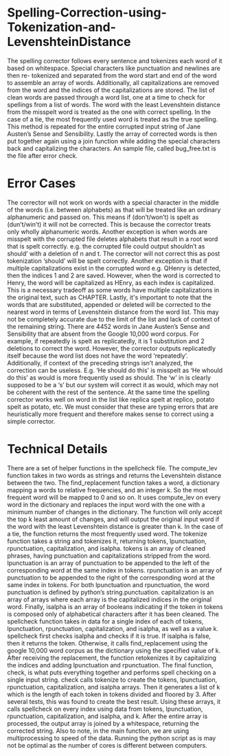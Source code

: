 # Spelling-Correction-using-Tokenization-and-LevenshteinDistance
The spelling corrector follows every sentence and tokenizes each word of it based on whitespace. Special characters like punctuation and newlines are then re- tokenized and separated from the word start and end of the word to assemble an array of words. Additionally, all capitalizations are removed from the word and the indices of the capitalizations are stored. The list of clean words are passed through a word list, one at a time to check for spellings from a list of words. The word with the least Levenshtein distance from the misspelt word is treated as the one with correct spelling. In the case of a tie, the most frequently used word is treated as the true spelling. This method is repeated for the entire corrupted input string of Jane Austen’s Sense and Sensibility. Lastly the array of corrected words is then put together again using a join function while adding the special characters back and capitalizing the characters. An sample file, called bug_free.txt is the file after error check.

# Error Cases
The corrector will not work on words with a special character in the middle of the words (i.e. between alphabets) as that will be treated like an ordinary alphanumeric and passed on. This means if (don’t/won’t) is spelt as (dun’t/win’t) it will not be corrected. This is because the corrector treats only wholly alphanumeric words.
Another exception is when words are misspelt with the corrupted file deletes alphabets that result in a root word that is spelt correctly. e.g. the corrupted file could output shouldn’t as should’ with a deletion of n and t. The corrector will not correct this as post tokenization ‘should’ will be spelt correctly.
Another exception is that if multiple capitalizations exist in the corrupted word e.g. QHenry is detected, then the indices 1 and 2 are saved. However, when the word is corrected to Henry, the word will be capitalized as HEnry, as each index is capitalized. This is a necessary tradeoff as some words have multiple capitalizations in the original text, such as CHAPTER.
Lastly, it's important to note that the words that are substituted, appended or deleted will be corrected to the nearest word in terms of Levenshtein distance from the word list. This may not be completely accurate due to the limit of the list and lack of context of the remaining string. There are 4452 words in Jane Austen’s Sense and Sensibility that are absent from the Google 10,000 word corpus. For example, if repeatedly is spelt as replicatedly, it is 1 substitution and 2 deletions to correct the word. However, the corrector outputs replicatedly itself because the word list does not have the word ‘repeatedly’. Additionally, if context of the preceding strings isn’t analyzed, the correction can be useless. E.g. ‘He should do this’ is misspelt as ‘He whould do this’ as would is more frequently used as should. The ‘w' in is clearly supposed to be a ‘s’ but our system will correct it as would, which may not be coherent with the rest of the sentence.
At the same time the spelling corrector works well on word in the list like replica spelt at replico, potato spelt as potato, etc. We must consider that these are typing errors that are heuristically more frequent and therefore makes sense to correct using a simple corrector.

# Technical Details
There are a set of helper functions in the spellcheck file. The compute_lev function takes in two words as strings and returns the Levenshtein distance between the two. The find_replacement function takes a word, a dictionary mapping a words to relative frequencies, and an integer k. So the most frequent word will be mapped to 0 and so on. It uses compute_lev on every word in the dictionary and replaces the input word with the one with a minimum number of changes in the dictionary. The function will only accept the top k least amount of changes, and will output the original input word if the word with the least Levenshtein distance is greater than k. In the case of a tie, the function returns the most frequently used word.
The tokenize function takes a string and tokenizes it, returning tokens, lpunctuation, rpunctuation, capitalization, and isalpha. tokens is an array of cleaned phrases, having punctuation and capitalizations stripped from the word. lpunctuation is an array of punctuation to be appended to the left of the corresponding word at the same index in tokens. rpunctuation is an array of punctuation to be appended to the right of the corresponding word at the same index in tokens. For both lpunctuation and rpunctuation, the word punctuation is defined by python’s string.punctuation. capitalization is an array of arrays where each array is the capitalized indices in the original word. Finally, isalpha is an array of booleans indicating if the token in tokens is composed only of alphabetical characters after it has been cleaned.
The spellcheck function takes in data for a single index of each of tokens, lpunctuation, rpunctuation, capitalization, and isalpha, as well as a value k. spellcheck first checks isalpha and checks if it is true. If isalpha is false, then it returns the token. Otherwise, it calls find_replacement using the google 10,000 word corpus as the dictionary using the specified value of k. After receiving the replacement, the function retokenizes it by capitalizing the indices and adding lpunctuation and rpunctuation.
The final function, check, is what puts everything together and performs spell checking on a single input string. check calls tokenize to create the tokens, lpunctuation, rpunctuation, capitalization, and isalpha arrays. Then it generates a list of k which is the length of each token in tokens divided and floored by 3. After several tests, this was found to create the best result. Using these arrays, it calls spellcheck on every index using data from tokens, lpunctuation, rpunctuation, capitalization, and isalpha, and k. After the entire array is processed, the output array is joined by a whitespace, returning the corrected string.
Also to note, in the main function, we are using multiprocessing to speed of the data. Running the python script as is may not be optimal as the number of cores is different between computers.
